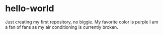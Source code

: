 # hello-world
Just creating my first repository, no biggie. 
My favorite color is purple
I am a fan of fans as my air conditioning is currently broken.
